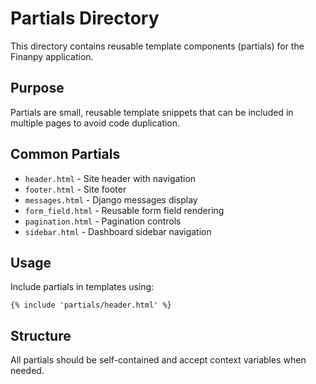 # Partials Directory

This directory contains reusable template components (partials) for the Finanpy application.

## Purpose

Partials are small, reusable template snippets that can be included in multiple pages to avoid code duplication.

## Common Partials

- `header.html` - Site header with navigation
- `footer.html` - Site footer
- `messages.html` - Django messages display
- `form_field.html` - Reusable form field rendering
- `pagination.html` - Pagination controls
- `sidebar.html` - Dashboard sidebar navigation

## Usage

Include partials in templates using:
```django
{% include 'partials/header.html' %}
```

## Structure

All partials should be self-contained and accept context variables when needed.
